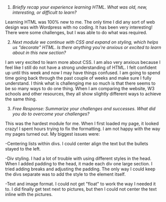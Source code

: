 1. *Briefly recap your experience learning HTML. What was old, new, interesting, or difficult to learn?*

Learning HTML was 100% new to me. The only time I did any sort of web design was with Wordpress with no coding. It has been very interesting! There were some challenges, but I was able to do what was required.

2. *Next module we continue with CSS and expand on styling, which helps us "decorate" HTML. Is there anything you're anxious or excited to learn about in this new section?*

I am very excited to learn more about CSS. I am also very anxious because I feel like I still do not have a strong understanding of HTML. I felt confident up until this week and now I may have things confused. I am going to spend time going back through the past couple of weeks and make sure I fully understand. I think what is challenging me so much is that there seems to be so many ways to do one thing. When I am comparing the website, W3 schools and other resources, they all show slightly different ways to achieve the same thing.

3. *Free Response: Summarize your challenges and successes.  What did you do to overcome your challenges?*

This was the hardest module for me. When I first loaded my page, it looked crazy! I spent hours trying to fix the formatting. I am not happy with the way my pages turned out.
My biggest issues were:

-Centering lists within divs. I could center align the text but the bullets stayed to the left.

-Div styling. I had a lot of trouble with using different styles in the head. When I added padding to the head, it made each div one large section. I tried adding breaks and adjusting the padding. The only way I could keep the divs separate was to add the style to the element itself.

-Text and image format. I could not get "float" to work the way I needed it to. I did finally get text next to pictures, but then I could not center the text inline with the pictures.
